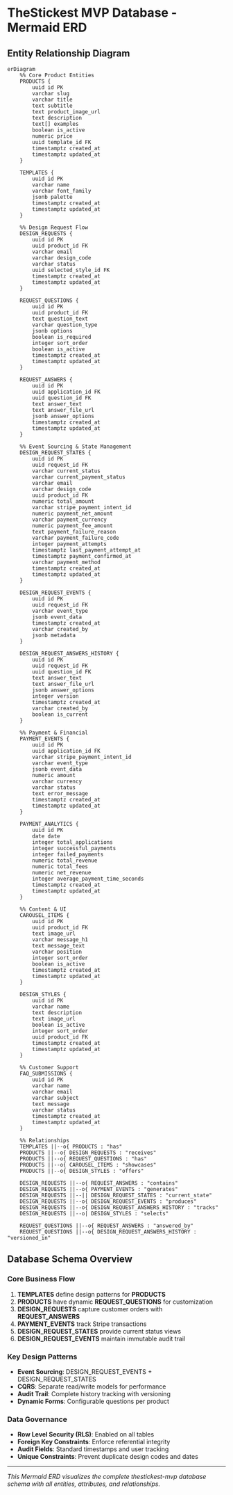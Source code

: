 # TheStickest MVP Database - Mermaid ERD

## Entity Relationship Diagram

```mermaid
erDiagram
    %% Core Product Entities
    PRODUCTS {
        uuid id PK
        varchar slug
        varchar title
        text subtitle
        text product_image_url
        text description
        text[] examples
        boolean is_active
        numeric price
        uuid template_id FK
        timestamptz created_at
        timestamptz updated_at
    }

    TEMPLATES {
        uuid id PK
        varchar name
        varchar font_family
        jsonb palette
        timestamptz created_at
        timestamptz updated_at
    }

    %% Design Request Flow
    DESIGN_REQUESTS {
        uuid id PK
        uuid product_id FK
        varchar email
        varchar design_code
        varchar status
        uuid selected_style_id FK
        timestamptz created_at
        timestamptz updated_at
    }

    REQUEST_QUESTIONS {
        uuid id PK
        uuid product_id FK
        text question_text
        varchar question_type
        jsonb options
        boolean is_required
        integer sort_order
        boolean is_active
        timestamptz created_at
        timestamptz updated_at
    }

    REQUEST_ANSWERS {
        uuid id PK
        uuid application_id FK
        uuid question_id FK
        text answer_text
        text answer_file_url
        jsonb answer_options
        timestamptz created_at
        timestamptz updated_at
    }

    %% Event Sourcing & State Management
    DESIGN_REQUEST_STATES {
        uuid id PK
        uuid request_id FK
        varchar current_status
        varchar current_payment_status
        varchar email
        varchar design_code
        uuid product_id FK
        numeric total_amount
        varchar stripe_payment_intent_id
        numeric payment_net_amount
        varchar payment_currency
        numeric payment_fee_amount
        text payment_failure_reason
        varchar payment_failure_code
        integer payment_attempts
        timestamptz last_payment_attempt_at
        timestamptz payment_confirmed_at
        varchar payment_method
        timestamptz created_at
        timestamptz updated_at
    }

    DESIGN_REQUEST_EVENTS {
        uuid id PK
        uuid request_id FK
        varchar event_type
        jsonb event_data
        timestamptz created_at
        varchar created_by
        jsonb metadata
    }

    DESIGN_REQUEST_ANSWERS_HISTORY {
        uuid id PK
        uuid request_id FK
        uuid question_id FK
        text answer_text
        text answer_file_url
        jsonb answer_options
        integer version
        timestamptz created_at
        varchar created_by
        boolean is_current
    }

    %% Payment & Financial
    PAYMENT_EVENTS {
        uuid id PK
        uuid application_id FK
        varchar stripe_payment_intent_id
        varchar event_type
        jsonb event_data
        numeric amount
        varchar currency
        varchar status
        text error_message
        timestamptz created_at
        timestamptz updated_at
    }

    PAYMENT_ANALYTICS {
        uuid id PK
        date date
        integer total_applications
        integer successful_payments
        integer failed_payments
        numeric total_revenue
        numeric total_fees
        numeric net_revenue
        integer average_payment_time_seconds
        timestamptz created_at
        timestamptz updated_at
    }

    %% Content & UI
    CAROUSEL_ITEMS {
        uuid id PK
        uuid product_id FK
        text image_url
        varchar message_h1
        text message_text
        varchar position
        integer sort_order
        boolean is_active
        timestamptz created_at
        timestamptz updated_at
    }

    DESIGN_STYLES {
        uuid id PK
        varchar name
        text description
        text image_url
        boolean is_active
        integer sort_order
        uuid product_id FK
        timestamptz created_at
        timestamptz updated_at
    }

    %% Customer Support
    FAQ_SUBMISSIONS {
        uuid id PK
        varchar name
        varchar email
        varchar subject
        text message
        varchar status
        timestamptz created_at
        timestamptz updated_at
    }

    %% Relationships
    TEMPLATES ||--o{ PRODUCTS : "has"
    PRODUCTS ||--o{ DESIGN_REQUESTS : "receives"
    PRODUCTS ||--o{ REQUEST_QUESTIONS : "has"
    PRODUCTS ||--o{ CAROUSEL_ITEMS : "showcases"
    PRODUCTS ||--o{ DESIGN_STYLES : "offers"

    DESIGN_REQUESTS ||--o{ REQUEST_ANSWERS : "contains"
    DESIGN_REQUESTS ||--o{ PAYMENT_EVENTS : "generates"
    DESIGN_REQUESTS ||--|| DESIGN_REQUEST_STATES : "current_state"
    DESIGN_REQUESTS ||--o{ DESIGN_REQUEST_EVENTS : "produces"
    DESIGN_REQUESTS ||--o{ DESIGN_REQUEST_ANSWERS_HISTORY : "tracks"
    DESIGN_REQUESTS ||--o| DESIGN_STYLES : "selects"

    REQUEST_QUESTIONS ||--o{ REQUEST_ANSWERS : "answered_by"
    REQUEST_QUESTIONS ||--o{ DESIGN_REQUEST_ANSWERS_HISTORY : "versioned_in"
```

## Database Schema Overview

### Core Business Flow
1. **TEMPLATES** define design patterns for **PRODUCTS**
2. **PRODUCTS** have dynamic **REQUEST_QUESTIONS** for customization
3. **DESIGN_REQUESTS** capture customer orders with **REQUEST_ANSWERS**
4. **PAYMENT_EVENTS** track Stripe transactions
5. **DESIGN_REQUEST_STATES** provide current status views
6. **DESIGN_REQUEST_EVENTS** maintain immutable audit trail

### Key Design Patterns
- **Event Sourcing**: DESIGN_REQUEST_EVENTS + DESIGN_REQUEST_STATES
- **CQRS**: Separate read/write models for performance
- **Audit Trail**: Complete history tracking with versioning
- **Dynamic Forms**: Configurable questions per product

### Data Governance
- **Row Level Security (RLS)**: Enabled on all tables
- **Foreign Key Constraints**: Enforce referential integrity
- **Audit Fields**: Standard timestamps and user tracking
- **Unique Constraints**: Prevent duplicate design codes and dates

---

*This Mermaid ERD visualizes the complete thestickest-mvp database schema with all entities, attributes, and relationships.*
